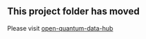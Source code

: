 ## This project folder has moved

Please visit [open-quantum-data-hub](/src/lines/line1-edu-research/open-quantum-data-hub)
